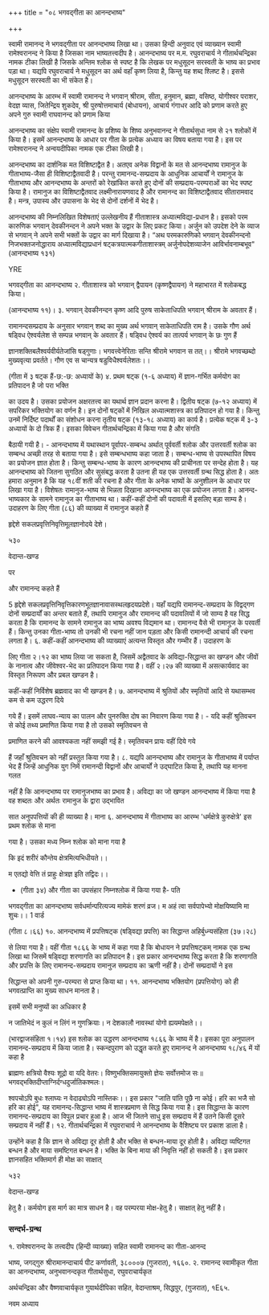 +++
title = "०८ भगवद्गीता का आनन्दभाष्य"

+++

स्वामी रामानन्द ने भगवद्गीता पर आनन्दभाष्य लिखा था। उसका हिन्दी अनुवाद एवं व्याख्यान स्वामी रामेश्वरानन्द ने किया है जिसका नाम भाष्यतत्त्वदीप है। आनन्दभाष्य पर म.म. रघुवराचार्य ने गीतार्थचन्द्रिका नामक टीका लिखी है जिसके अन्तिम श्लोक से स्पष्ट है कि लेखक पर मधुसूदन सरस्वती के भाष्य का प्रभाव पड़ा था। यद्यपि रघुवराचार्य ने मधुसूदन का अर्थ वहाँ कृष्ण लिया है, किन्तु यह शब्द श्लिष्ट है। इससे मधुसूदन सरस्वती का भी संकेत है।

आनन्दभाष्य के आरम्भ में स्वामी रामानन्द ने भगवान् श्रीराम, सीता, हनुमान, ब्रह्मा, वसिष्ठ, योगीश्वर पराशर, वेदज्ञ व्यास, जितेन्द्रिय शुकदेव, श्री पुरुषोत्तमाचार्य (बोधायन), आचार्य गंगाधर आदि को प्रणाम करते हुए अपने गुरु स्वामी राघवानन्द को प्रणाम किया

आनन्दभाष्य का संक्षेप स्वामी रामानन्द के प्रशिष्य के शिष्य अनुभवानन्द ने गीतार्थसुधा नाम से २१ श्लोकों में किया है। इसमें आनन्दभाष्य के आधार पर गीता के प्रत्येक अध्याय का विषय बताया गया है। इस पर रामेश्वरानन्द ने अन्वयदीपिका नामक एक टीका लिखी है।

आनन्दभाष्य का दार्शनिक मत विशिष्टाद्वैत है। अतएव अनेक विद्वानों के मत से आनन्दभाष्य रामानुज के गीताभाष्य-जैसा ही विशिष्टाद्वैतवादी है। परन्तु रामानन्द-सम्प्रदाय के आधुनिक आचार्यों ने रामानुज के गीताभाष्य और आनन्दभाष्य के अन्तरों को रेखांकित करते हुए दोनों की सम्प्रदाय-परम्पराओं का भेद स्पष्ट किया है। रामानुज का विशिष्टाद्वैतवाद लक्ष्मीनारायणवाद है और रामानन्द का विशिष्टाद्वैतवाद सीतारामवाद है। मन्त्र, उपास्य और उपासना के भेद से दोनों दर्शनों में भेद है।

आनन्दभाष्य की निम्नलिखित विशेषताएं उल्लेखनीय हैं गीताशास्त्र अध्यात्मविद्या-प्रधान है। इसको परम कारुणिक भगवान् देवकीनन्दन ने अपने भक्त के उद्वार के लिए प्रकट किया। अर्जुन को उपदेश देने के व्याज से भगवान् ने अपने सभी भक्तों के उद्वार का मार्ग दिखाया है। “अथ परमकारुणिको भगवान् देवकीनन्दनो निजभक्तजनोद्धाराय अध्यात्मविद्याप्रधानं षट्कत्रयात्मकगीताशास्त्रम् अर्जुनोपदेशव्याजेन आविर्भावनाम्बभूव" (आनन्दभाष्य १३१)

YRE

भगवद्गीता का आनन्दभाष्य २. गीताशास्त्र को भगवान् द्वैपायन (कृष्णद्वैपायन) ने महाभारत में श्लोकबद्ध किया।

(आनन्दभाष्य ११)। ३. भगवान् देवकीनन्दन कृष्ण आदि पुरुष साकेताधिपति भगवान् श्रीराम के अवतार हैं।

रामानन्दसम्प्रदाय के अनुसार भगवान् शब्द का मुख्य अर्थ भगवान् साकेताधिपति राम है। उसके गौण अर्थ षड्विध ऐश्वर्यलेश से सम्पन्न भगवान् के अवतार हैं। षड्विध ऐश्वर्य का तात्पर्य भगवान् के छः गुण हैं

ज्ञानशक्तिबलैश्वर्यवीर्यतेजांसि षड्गुणाः। भगवत्त्वेनेरिताः सन्ति श्रीरामे भगवान स तत्।। श्रीरामे भगवच्छब्दो मुख्यवृत्या प्रवर्तते। गौण एव स चान्यत्र षडुविधैश्वर्यलेशतः।।

(गीता में ३ षट्क हैं-छ:-छ: अध्यायों के) ४. प्रथम षट्क (१-६ अध्याय) में ज्ञान-गर्भित कर्मयोग का प्रतिपादन है जो परा भक्ति

का उदय है। उसका प्रयोजन अक्षरतत्त्व का यथार्थ ज्ञान प्रदान करना है। द्वितीय षट्क (७-१२ अध्याय) में सपरिकर भक्तियोग का वर्णन है। इन दोनों षट्कों में निखिल अध्यात्मशास्त्र का प्रतिपादन हो गया है। किन्तु उनमें निर्दिष्ट पदार्थों का संशोधन करना तृतीय षट्क (१३-१८ अध्याय) का कार्य है। प्रत्येक षट्क में ३-३ अध्यायों के दो त्रिक हैं। इसका विवेचन गीतार्थचन्द्रिका में किया गया है और संगति

बैठायी गयी है। - आनन्दभाष्य में यथास्थान पूर्वापर-सम्बन्ध अर्थात् पूर्ववर्ती श्लोक और उत्तरवर्ती श्लोक का सम्बन्ध अच्छी तरह से बताया गया है। इसे सम्बन्धभाष्य कहा जाता है। सम्बन्ध-भाष्य से उपस्थापित विषय का प्रयोजन ज्ञात होता है। किन्तु सम्बन्ध-भाष्य के कारण आनन्दभाष्य की प्राचीनता पर सन्देह होता है। यह आनन्दभाष्य को जितना सुगठित और सुसंबद्ध करता है उतना ही यह एक उत्तरवर्ती ग्रन्थ सिद्ध होता है। अतः हमारा अनुमान है कि यह १८वीं शती की रचना है और गीता के अनेक भाष्यों के अनुशीलन के आधार पर लिखा गया है। विशेषतः रामानुज-भाष्य से भिन्नता दिखाना आनन्दभाष्य का एक प्रयोजन लगता है। आनन्द-भाष्यकार के सामने रामानुज का गीताभाष्य था। कहीं-कहीं दोनों की पदावली में इसलिए बड़ा साम्य है। उदाहरण के लिए गीता (८६) की व्याख्या में रामानुज कहते हैं

हृद्देशे सकलप्रवृत्तिनिवृत्तिमूलज्ञानोदये देशे।

५३०

वेदान्त-खण्ड

पर

और रामानन्द कहते हैं

5 हृद्देशे सकलप्रवृत्तिनिवृत्तिकारणभूतज्ञानावासस्थलहृदयप्रदेशे। यहाँ यद्यपि रामानन्द-सम्प्रदाय के विद्वद्गण दोनों सम्प्रदार्यों का अन्तर बताते हैं, तथापि रामानुज और रामानन्द की पदावलियों में जो साम्य है वह सिद्ध करता है कि रामानन्द के सामने रामानुज का भाष्य अवश्य विद्यमान था। रामानन्द वैसे भी रामानुज के परवर्ती हैं। किन्तु उनका गीता-भाष्य तो उनकी भी रचना नहीं जान पड़ता और किसी रामानन्दी आचार्य की रचना लगता है। ६. कहीं-कहीं आनन्दभाष्य की व्याख्याएं अत्यन्त विस्तृत और गम्भीर हैं। उदाहरण के

लिए गीता २।१२ का भाष्य लिया जा सकता है, जिसमें अद्वैतवाद के अविद्या-सिद्धान्त का खण्डन और जीवों के नानात्व और जीवेश्वर-भेद का प्रतिपादन किया गया है। वहीं २।२७ की व्याख्या में असत्कार्यवाद का विस्तृत निरूपण और प्रबल खण्डन है।

कहीं-कहीं निर्विशेष ब्रह्मवाद का भी खण्डन है। ७. आनन्दभाष्य में श्रुतियों और स्मृतियों आदि से यथासम्भव कम से कम उद्धरण दिये

गये हैं। इसमें लाघव-न्याय का पालन और पुनरुक्ति दोष का निवारण किया गया है। - यदि कहीं श्रुतिवचन से कोई तथ्य प्रमाणित किया गया है तो उसको स्मृतिवचन से

प्रमाणित करने की आवश्यकता नहीं समझी गई है। स्मृतिवचन प्रायः वहीं दिये गये

हैं जहाँ श्रुतिवचन को नहीं प्रस्तुत किया गया है। ८. यद्यपि आनन्दभाष्य और रामानुज के गीताभाष्य में पर्याप्त भेद हैं जिन्हें आधुनिक युग निमें रामानन्दी विद्वानों और आचार्यों ने उद्घाटित किया है, तथापि यह मानना गलत

नहीं है कि आनन्दभाष्य पर रामानुजभाष्य का प्रभाव है। अविद्या का जो खण्डन आनन्दभाष्य में किया गया है वह शब्दतः और अर्थतः रामानुज के द्वारा उद्भावित

सात अनुपपत्तियों की ही व्याख्या है। माना ६. आनन्दभाष्य में गीताभाष्य का आरम्भ 'धर्मक्षेत्रे कुरुक्षेत्रे' इस प्रथम श्लोक से माना

गया है। उसका मध्य निम्न श्लोक को माना गया है

कि इदं शरीरं कौन्तेय क्षेत्रमित्यभिधीयते।।

म एतद्यो वेत्ति तं प्राहुः क्षेत्रज्ञ इति तद्विदः।।

- (गीता ३४) और गीता का उपसंहार निम्नश्लोक में किया गया है- पति

भगवद्गीता का आनन्दभाष्य सर्वधर्मान्परित्यज्य मामेकं शरणं व्रज। म अहं त्वा सर्वपापेभ्यो मोक्षयिष्यामि मा शुचः।। 1 वार्ड

(गीता ८।६६) १०. आनन्दभाष्य में प्रपत्तिषट्क (षड्विद्या प्रपत्ति) का सिद्धान्त अहिर्बुध्न्यसंहिता (३७।२८)

से लिया गया है। वहीं गीता १८६६ के भाष्य में कहा गया है कि बोधायन ने प्रपत्तिषट्कम् नामक एक ग्रन्थ लिखा था जिसमें षड्विद्या शरणागति का प्रतिपादन है। इस प्रकार आनन्दभाष्य सिद्ध करता है कि शरणागति और प्रपत्ति के लिए रामानन्द-सम्प्रदाय रामानुज सम्प्रदाय का ऋणी नहीं है। दोनों सम्प्रदायों ने इस

सिद्धान्त को अपनी गुरु-परम्परा से प्राप्त किया था। ११. आनन्दभाष्य भक्तियोग (प्रपत्तियोग) को ही भगवत्प्राप्ति का मुख्य साधन मानता है।

इसमें सभी मनुष्यों का अधिकार है

न जातिभेदं न कुलं न लिंगं न गुणक्रियाः। न देशकालौ नावस्थां योगो ह्ययमपेक्षते।।

(भारद्वाजसंहिता १।१४) इस श्लोक का उद्धरण आनन्दभाष्य १८६६ के भाष्य में है। इसका पूरा अनुपालन रामानन्द-सम्प्रदाय में किया जाता है। स्कन्दपुराण को उद्धृत करते हुए रामानन्द ने आनन्दभाष्य १८/४६ में यों कहा है

ब्राह्मणः क्षत्रियो वैश्यः शूद्रो वा यदि वेतरः। विष्णुभक्तिसमायुक्तो ज्ञेयः सर्वोत्तमोज सः॥ भगवद्भक्तिदीप्ताग्निर्दग्धदुर्जातिकश्मलः।

श्वपचोऽपि बुधः श्लाघ्यः न वेदाढ्योऽपि नास्तिकः।। इस प्रकार "जाति पांति पूछै ना कोई। हरि का भजै सो हरि का होई", यह रामानन्द-सिद्धान्त भाष्य में शास्त्रप्रमाण से सिद्ध किया गया है। इस सिद्धान्त के कारण रामानन्द-सम्प्रदाय का विपुल प्रचार हुआ है। आज भी जितने साधु इस सम्प्रदाय में हैं उतने किसी दूसरे सम्प्रदाय में नहीं हैं। १२. गीतार्थचन्द्रिका में रघुवराचार्य ने आनन्दभाष्य के वैशिष्ट्य पर प्रकाश डाला है।

उन्होंने कहा है कि ज्ञान से अविद्या दूर होती है और भक्ति से बन्धन-माया दूर होती है। अविद्या व्यष्टिगत बन्धन है और माया समष्टिगत बन्धन है। भक्ति के बिना माया की निवृत्ति नहीं हो सकती है। इस प्रकार ज्ञानसहित भक्तिमार्ग ही मोक्ष का साक्षात्

५३२

वेदान्त-खण्ड

हेतु है। कर्मयोग इस मार्ग का मात्र साधन है। वह परम्परया मोक्ष-हेतु है। साक्षात् हेतु नहीं है।

### सन्दर्भ-ग्रन्थ
१. रामेश्वरानन्द के तत्त्वदीप (हिन्दी व्याख्या) सहित स्वामी रामानन्द का गीता-आनन्द

भाष्य, जगद्गुरु श्रीरामानन्दाचार्य पीट कर्णावती, ३८०००७ (गुजरात), १६६०. २. रामानन्द स्वामीकृत गीता का आनन्दभाष्य, अनुभवानन्दकृत गीतार्थसुधा, रघुवराचार्यकृत

अर्थचन्द्रिका और वैष्णवाचार्यकृत गुयार्थदीपिका सहित, वेदान्ताश्रम, सिद्धपुर, (गुजरात), १E६५.

नवम अध्याय
